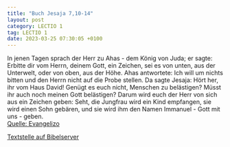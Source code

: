 ```yaml
---
title: "Buch Jesaja 7,10-14"
layout: post
category: LECTIO 1
tag: LECTIO 1
date: 2023-03-25 07:30:05 +0100
---
```

In jenen Tagen sprach der Herr zu Ahas - dem König von Juda; er sagte:
Erbitte dir vom Herrn, deinem Gott, ein Zeichen, sei es von unten, aus der Unterwelt, oder von oben, aus der Höhe.
Ahas antwortete: Ich will um nichts bitten und den Herrn nicht auf die Probe stellen.
Da sagte Jesaja: Hört her, ihr vom Haus David! Genügt es euch nicht, Menschen zu belästigen? Müsst ihr auch noch meinen Gott belästigen?
Darum wird euch der Herr von sich aus ein Zeichen geben: Seht, die Jungfrau wird ein Kind empfangen, sie wird einen Sohn gebären, und sie wird ihm den Namen Immanuel - Gott mit uns - geben.<!--more--><br>
[Quelle: Evangelizo](https://evangeliumtagfuertag.org/DE/gospel)

[Textstelle auf Bibelserver](https://www.bibleserver.com/EU/Jesaja7,10-14)
